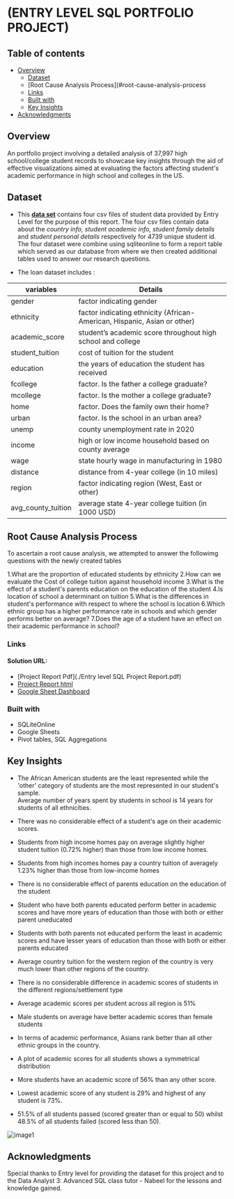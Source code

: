 # (ENTRY LEVEL SQL PORTFOLIO PROJECT)

## Table of contents

- [Overview](#overview)
  - [Dataset](#dataset)
  - [Root Cause Analysis Process](#root-cause-analysis-process
  - [Links](#links)
  - [Built with](#built-with)
  - [Key Insights](#key-insights)
- [Acknowledgments](#acknowledgments)

## Overview
An portfolio project involving a detailed analysis of 37,997 high school/college student records to showcase key insights through the aid of effective visualizations aimed at evaluating the factors affecting student's academic performance in high school and colleges in the US.

## Dataset

- This **[data set](https://content.cloudfront.entrylevel.net/experience/data3/module-4/Module+4+-+Task+Files.zip?_gl=1*pfl0lt*_ga*MTkwNzE2MzgwOC4xNjY2NzE1NTk0*_ga_8RTQ11GGMX*MTY3MDgwMTEyMS44OC4xLjE2NzA4MDUzNzcuNjAuMC4w)** contains four csv files of student data provided by Entry Level for the purpose of this report. The four csv files contain data about the _country info, student academic info, student family details_ and _student personal details_ respectively for 4739 unique student id. The four dataset were combine using sqliteonline to form a report table which served as our database from where we then created additional tables used to answer our research questions.

- The loan dataset includes :

| variables | Details |
| --------------------- | ---------------------- |
| gender | factor indicating gender |
| ethnicity | factor indicating ethnicity (African-American, Hispanic, Asian or other) |
| academic_score | student’s academic score throughout high school and college |
| student_tuition | cost of tuition for the student |
| education | the years of education the student has received |
| fcollege | factor. Is the father a college graduate? |
| mcollege | factor. Is the mother a college graduate? |
| home | factor. Does the family own their home? |
| urban | factor. Is the school in an urban area? |
| unemp | county unemployment rate in 2020 |
| income | high or low income household based on county average |
| wage | state hourly wage in manufacturing in 1980 |
| distance |  distance from 4-year college (in 10 miles) 
| region | factor indicating region (West, East or other) |
| avg_county_tuition | average state 4-year college tuition (in 1000 USD) |

## Root Cause Analysis Process
To ascertain a root cause analysis, we attempted to answer the followimg questions with the newly created tables

1.What are the proportion of educated students by ethnicity
2.How can we evaluate the Cost of college tuition against household income
3.What is the effect of a student's parents  education on the education of the student
4.Is location of school a determinant on tuition 
5.What is the differences in student's performance with respect to where the school is location
6.Which ethnic group has a higher performance rate in schools and which gender performs better on average?
7.Does the age of a student have an effect on their academic performance in school?
 

### Links

#### Solution URL: 

- [Project Report Pdf](./Entry level SQL Project Report.pdf)
- [Project Report html](./EntrylevelSQLProjectReport.html)
- [Google Sheet Dashboard](https://docs.google.com/spreadsheets/d/1T5HlrqKuRvhDzu9ofcwCqE803xdeEHrwQJzeyDyOobw/edit#gid=36790771)


### Built with

- SQLiteOnline
- Google Sheets
- Pivot tables, SQL Aggregations

## Key Insights

- The African American students are the least represented while the 'other' category of students are the most represented in our student's sample.						
Average number of years spent by students in school is 14 years for students of all ethnicities.	
						
- There was no considerable effect of a student's age on their academic scores.						

- Students from high income homes pay on average slightly higher student tuition (0.72% higher) than those from low income homes.
						
- Students from high incomes homes pay a country tuition of averagely 1.23% higher than those from low-income homes
						
- There is no considerable effect of parents education on the education of the student						

- Student who have both parents educated perform better in academic scores and have more years of education than those with both or either parent uneducated						
- Students with both parents not educated perform the least in academic scores and have lesser years of education than those with both or either parents educated						
- Average country tuition for the western region of the country is very much lower than other regions of the country.
					
- There is no considerable difference in academic scores of students in the different regions/settlement type	
					
- Average academic scores per student across all region is 51%						

- Male students on average have better academic scores than female students	

- In terms of academic performance, Asians rank better than all other ethnic groups in the country.

- A plot of academic scores for all students shows a symmetrical distribution	

- More students have an academic score of 56% than any other score.					

- Lowest academic score of any student is 29% and highest of any student is 73%.

- 51.5% of all students passed  (scored greater than or equal to 50) whilst 48.5% of all students failed (scored less than 50).

![image1](https://user-images.githubusercontent.com/88894128/209207928-053987ee-5ffd-4d7f-b5ac-517a2037b9f0.png)


## Acknowledgments
Special thanks to Entry level for providing the dataset for this project and to the Data Analyst 3: Advanced SQL class tutor - Nabeel for the lessons and knowledge gained.
